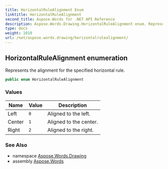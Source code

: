 ```yaml
---
title: HorizontalRuleAlignment Enum
linktitle: HorizontalRuleAlignment
second_title: Aspose.Words for .NET API Reference
description: Aspose.Words.Drawing.HorizontalRuleAlignment enum. Represents the alignment for the specified horizontal rule in C#.
type: docs
weight: 1010
url: /net/aspose.words.drawing/horizontalrulealignment/
---
```

## HorizontalRuleAlignment enumeration

Represents the alignment for the specified horizontal rule.

```csharp
public enum HorizontalRuleAlignment
```

### Values

| Name | Value | Description |
| --- | --- | --- |
| Left | `0` | Aligned to the left. |
| Center | `1` | Aligned to the center. |
| Right | `2` | Aligned to the right. |

### See Also

* namespace [Aspose.Words.Drawing](../../aspose.words.drawing/)
* assembly [Aspose.Words](../../)
